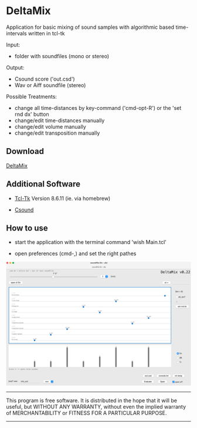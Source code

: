 # **DeltaMix**

Application for basic mixing of sound samples with algorithmic based time-intervals written in tcl-tk

Input:

- folder with soundfiles (mono or stereo)

Output:

- Csound score ('out.csd')
- Wav or Aiff soundfile (stereo)

Possible Treatments:

- change all time-distances by key-command ('cmd-opt-R') or the 'set rnd dx' button 
- change/edit time-distances manually
- change/edit volume manually
- change/edit transposition manually

## Download
[DeltaMix](https://github.com/Suppan/DeltaMix/releases/)

## Additional Software  

- [Tcl-Tk](https://www.tcl.tk) Version 8.6.11 (ie. via homebrew)

- [Csound](https://csound.com)

## How to use

- start the application with the terminal command 'wish Main.tcl'

- open preferences (cmd-,) and set the right pathes

<div align="center"><img src="/resources/icons/app.png" width="800px"</img></div>  

*************
This program is free software. It is distributed in the hope that it will be useful, but WITHOUT ANY WARRANTY, without even the implied warranty of MERCHANTABILITY or FITNESS FOR A PARTICULAR PURPOSE. 
*************
